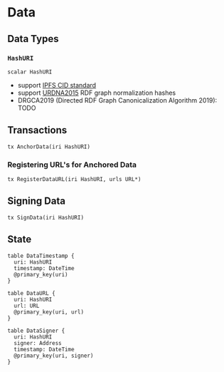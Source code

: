 # Data

## Data Types

### `HashURI`

```text
scalar HashURI
```

* support [IPFS CID standard](https://docs.ipfs.io/guides/concepts/cid/)
* support [URDNA2015](https://json-ld.github.io/normalization/spec/) RDF graph normalization hashes
* DRGCA2019 \(Directed RDF Graph Canonicalization Algorithm 2019\): TODO

## Transactions

```text
tx AnchorData(iri HashURI)
```

### Registering URL's for Anchored Data

```text
tx RegisterDataURL(iri HashURI, urls URL*)
```

## Signing Data

```text
tx SignData(iri HashURI)
```

## State

```text
table DataTimestamp {
  uri: HashURI
  timestamp: DateTime
  @primary_key(uri)
}

table DataURL {
  uri: HashURI
  url: URL
  @primary_key(uri, url)
}

table DataSigner {
  uri: HashURI
  signer: Address
  timestamp: DateTime
  @primary_key(uri, signer)
}
```

